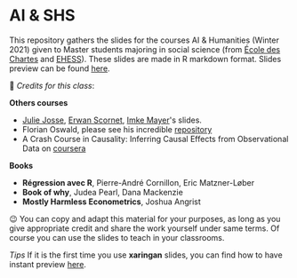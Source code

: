 # AI & SHS

This repository gathers the slides for the courses AI & Humanities (Winter 2021) given to Master students majoring in social science (from [École des Chartes](http://www.chartes.psl.eu/) and [EHESS](https://www.ehess.fr/fr)). These slides are made in R markdown format. Slides preview can be found [here](https://benedictecolnet.github.io/teaching/). 

🙏 *Credits for this class*:

**Others courses**

- [Julie Josse](http://juliejosse.com/), [Erwan Scornet](https://erwanscornet.github.io/), [Imke Mayer](https://www.imkemayer.com/)'s slides.
- Florian Oswald, please see his incredible [repository](ScPoEconometrics)
- A Crash Course in Causality: Inferring Causal Effects from Observational Data on [coursera](https://www.coursera.org/learn/crash-course-in-causality)

**Books**

- **Régression avec R**, Pierre-André Cornillon, Eric Matzner-Løber
- **Book of why**, Judea Pearl, Dana Mackenzie
- **Mostly Harmless Econometrics**, Joshua Angrist


😉 You can copy and adapt this material for your purposes, as long as you give appropriate credit and share the work yourself under same terms. Of course you can use the slides to teach in your classrooms. 

*Tips*
If it is the first time you use **xaringan** slides, you can find how to have instant preview [here](https://yihui.org/en/2019/02/ultimate-inf-mr/).
